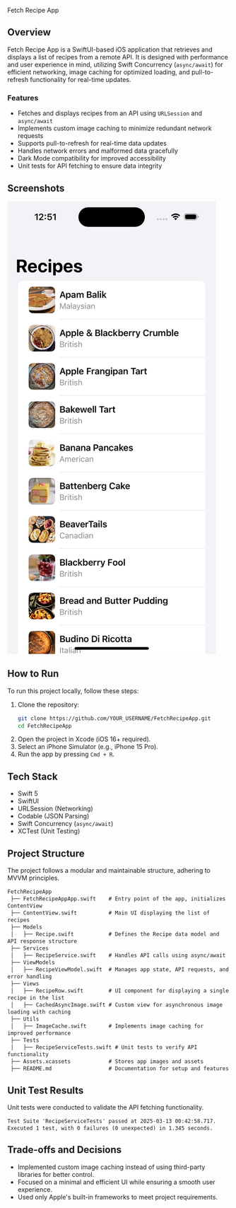 Fetch Recipe App

## Overview
Fetch Recipe App is a SwiftUI-based iOS application that retrieves and displays a list of recipes from a remote API. It is designed with performance and user experience in mind, utilizing Swift Concurrency (`async/await`) for efficient networking, image caching for optimized loading, and pull-to-refresh functionality for real-time updates.

### Features
- Fetches and displays recipes from an API using `URLSession` and `async/await`
- Implements custom image caching to minimize redundant network requests
- Supports pull-to-refresh for real-time data updates
- Handles network errors and malformed data gracefully
- Dark Mode compatibility for improved accessibility
- Unit tests for API fetching to ensure data integrity

## Screenshots
![Recipe List](screenshot.png)

## How to Run
To run this project locally, follow these steps:

1. Clone the repository:
   ```sh
   git clone https://github.com/YOUR_USERNAME/FetchRecipeApp.git
   cd FetchRecipeApp
   ```
2. Open the project in Xcode (iOS 16+ required).
3. Select an iPhone Simulator (e.g., iPhone 15 Pro).
4. Run the app by pressing `Cmd + R`.

## Tech Stack
- Swift 5
- SwiftUI
- URLSession (Networking)
- Codable (JSON Parsing)
- Swift Concurrency (`async/await`)
- XCTest (Unit Testing)

## Project Structure
The project follows a modular and maintainable structure, adhering to MVVM principles.

```
FetchRecipeApp
 ├── FetchRecipeAppApp.swift    # Entry point of the app, initializes ContentView
 ├── ContentView.swift          # Main UI displaying the list of recipes
 ├── Models
 │   ├── Recipe.swift           # Defines the Recipe data model and API response structure
 ├── Services
 │   ├── RecipeService.swift    # Handles API calls using async/await
 ├── ViewModels
 │   ├── RecipeViewModel.swift  # Manages app state, API requests, and error handling
 ├── Views
 │   ├── RecipeRow.swift        # UI component for displaying a single recipe in the list
 │   ├── CachedAsyncImage.swift # Custom view for asynchronous image loading with caching
 ├── Utils
 │   ├── ImageCache.swift       # Implements image caching for improved performance
 ├── Tests
 │   ├── RecipeServiceTests.swift # Unit tests to verify API functionality
 ├── Assets.xcassets            # Stores app images and assets
 ├── README.md                  # Documentation for setup and features
```

## Unit Test Results
Unit tests were conducted to validate the API fetching functionality.

```
Test Suite 'RecipeServiceTests' passed at 2025-03-13 00:42:58.717.
Executed 1 test, with 0 failures (0 unexpected) in 1.345 seconds.
```


## Trade-offs and Decisions
- Implemented custom image caching instead of using third-party libraries for better control.
- Focused on a minimal and efficient UI while ensuring a smooth user experience.
- Used only Apple's built-in frameworks to meet project requirements.



